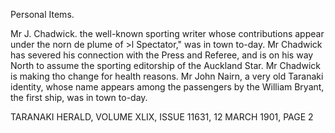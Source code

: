 Personal Items.

Mr J. Chadwick. the well-known sporting writer whose contributions appear under the norn de plume of >l Spectator," was in town to-day. Mr Chadwick has severed his connection with the Press and Referee, and is on his way North to assume the sporting editorship of the Auckland Star. Mr Chadwick is making tho change for health reasons. Mr John Nairn, a very old Taranaki identity, whose name appears among the passengers by the William Bryant, the first ship, was in town to-day.

TARANAKI HERALD, VOLUME XLIX, ISSUE 11631, 12 MARCH 1901, PAGE 2
